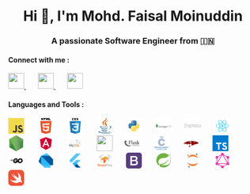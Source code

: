 <h1 align="center">Hi 👋,  I'm Mohd. Faisal Moinuddin</h1>

<h3 align="center">A passionate Software Engineer from 🇮🇳 </h3>

<h4> Connect with me : </h4>
<a href="https://www.linkedin.com/in/mohd-faisal-moinuddin-suleman-08b7341a1/">
<img height="32" width="32" src="https://cdn.jsdelivr.net/npm/simple-icons@v4/icons/linkedin.svg" />
</a>
&nbsp;&nbsp;&nbsp;&nbsp;&nbsp;
<a href="https://twitter.com/faisal25marcg1">
<img  height="32" width="32" src="https://cdn.jsdelivr.net/npm/simple-icons@v4/icons/twitter.svg" />
</a>
&nbsp;&nbsp;&nbsp;&nbsp;&nbsp;
<a href="https://www.instagram.com/faisal_moinuddin99/">
<img  height="32" width="32" src="https://cdn.jsdelivr.net/npm/simple-icons@v4/icons/instagram.svg" />
</a>

<h4> Languages and Tools : </h4>



<img  height="32" width="32" src="https://raw.githubusercontent.com/github/explore/80688e429a7d4ef2fca1e82350fe8e3517d3494d/topics/javascript/javascript.png" /> &nbsp;&nbsp;&nbsp;&nbsp;&nbsp;  <img  height="32" width="32" src="https://raw.githubusercontent.com/github/explore/80688e429a7d4ef2fca1e82350fe8e3517d3494d/topics/html/html.png" /> &nbsp;&nbsp;&nbsp;&nbsp;&nbsp; <img  height="32" width="32" src="https://raw.githubusercontent.com/github/explore/80688e429a7d4ef2fca1e82350fe8e3517d3494d/topics/css/css.png" /> &nbsp;&nbsp;&nbsp;&nbsp;&nbsp; <img  height="32" width="32" src="https://raw.githubusercontent.com/github/explore/80688e429a7d4ef2fca1e82350fe8e3517d3494d/topics/java/java.png" /> &nbsp;&nbsp;&nbsp;&nbsp;&nbsp; <img  height="32" width="32" src="https://raw.githubusercontent.com/github/explore/80688e429a7d4ef2fca1e82350fe8e3517d3494d/topics/python/python.png" />    &nbsp;&nbsp;&nbsp;&nbsp;&nbsp; <img  height="32" width="32" src="https://raw.githubusercontent.com/github/explore/80688e429a7d4ef2fca1e82350fe8e3517d3494d/topics/mongodb/mongodb.png" />  &nbsp;&nbsp;&nbsp;&nbsp;&nbsp; <img  height="32" width="32" src="https://raw.githubusercontent.com/github/explore/80688e429a7d4ef2fca1e82350fe8e3517d3494d/topics/express/express.png" />  &nbsp;&nbsp;&nbsp;&nbsp;&nbsp; <img  height="32" width="32" src="https://raw.githubusercontent.com/github/explore/80688e429a7d4ef2fca1e82350fe8e3517d3494d/topics/react/react.png" /> &nbsp;&nbsp;&nbsp;&nbsp;&nbsp; <img  height="32" width="32" src="https://raw.githubusercontent.com/github/explore/80688e429a7d4ef2fca1e82350fe8e3517d3494d/topics/nodejs/nodejs.png" /> &nbsp;&nbsp;&nbsp;&nbsp;&nbsp; <img  height="32" width="32" src="https://raw.githubusercontent.com/github/explore/80688e429a7d4ef2fca1e82350fe8e3517d3494d/topics/angular/angular.png" /> &nbsp;&nbsp;&nbsp;&nbsp;&nbsp; <img  height="32" width="32" src="https://raw.githubusercontent.com/github/explore/80688e429a7d4ef2fca1e82350fe8e3517d3494d/topics/mysql/mysql.png" /> &nbsp;&nbsp;&nbsp;&nbsp;&nbsp; <img  height="32" width="32" src="https://avatars1.githubusercontent.com/u/25044327?s=200&v=4" />&nbsp;&nbsp;&nbsp;&nbsp;&nbsp; <img  height="32" width="32" src="https://raw.githubusercontent.com/github/explore/80688e429a7d4ef2fca1e82350fe8e3517d3494d/topics/flask/flask.png" /> &nbsp;&nbsp;&nbsp;&nbsp;&nbsp; <img  height="32" width="32" src="https://raw.githubusercontent.com/github/explore/80688e429a7d4ef2fca1e82350fe8e3517d3494d/topics/c/c.png" /> &nbsp;&nbsp;&nbsp;&nbsp;&nbsp; <img  height="32" width="32" src="https://raw.githubusercontent.com/github/explore/80688e429a7d4ef2fca1e82350fe8e3517d3494d/topics/mongoose/mongoose.png" /> &nbsp;&nbsp;&nbsp;&nbsp;&nbsp; <img  height="32" width="32" src="https://raw.githubusercontent.com/github/explore/80688e429a7d4ef2fca1e82350fe8e3517d3494d/topics/typescript/typescript.png" />  &nbsp;&nbsp;&nbsp;&nbsp;&nbsp; <img  height="32" width="32" src="https://raw.githubusercontent.com/github/explore/80688e429a7d4ef2fca1e82350fe8e3517d3494d/topics/go/go.png" />  &nbsp;&nbsp;&nbsp;&nbsp;&nbsp; <img  height="32" width="32" src="https://raw.githubusercontent.com/github/explore/80688e429a7d4ef2fca1e82350fe8e3517d3494d/topics/dart/dart.png" />  &nbsp;&nbsp;&nbsp;&nbsp;&nbsp; <img  height="32" width="32" src="https://raw.githubusercontent.com/github/explore/80688e429a7d4ef2fca1e82350fe8e3517d3494d/topics/flutter/flutter.png" /> &nbsp;&nbsp;&nbsp;&nbsp;&nbsp; <img  height="32" width="32" src="https://raw.githubusercontent.com/github/explore/80688e429a7d4ef2fca1e82350fe8e3517d3494d/topics/tensorflow/tensorflow.png" /> &nbsp;&nbsp;&nbsp;&nbsp;&nbsp; <img  height="32" width="32" src="https://raw.githubusercontent.com/github/explore/80688e429a7d4ef2fca1e82350fe8e3517d3494d/topics/bootstrap/bootstrap.png" /> &nbsp;&nbsp;&nbsp;&nbsp;&nbsp; <img  height="32" width="32" src="https://raw.githubusercontent.com/github/explore/80688e429a7d4ef2fca1e82350fe8e3517d3494d/topics/spring-boot/spring-boot.png" /> &nbsp;&nbsp;&nbsp;&nbsp;&nbsp; <img  height="32" width="32" src="https://raw.githubusercontent.com/github/explore/80688e429a7d4ef2fca1e82350fe8e3517d3494d/topics/jupyter-notebook/jupyter-notebook.png" /> &nbsp;&nbsp;&nbsp;&nbsp;&nbsp; <img  height="32" width="32" src="https://raw.githubusercontent.com/github/explore/80688e429a7d4ef2fca1e82350fe8e3517d3494d/topics/graphql/graphql.png" /> &nbsp;&nbsp;&nbsp;&nbsp;&nbsp; <img  height="32" width="32" src="https://raw.githubusercontent.com/github/explore/80688e429a7d4ef2fca1e82350fe8e3517d3494d/topics/swift/swift.png" />
 
 













